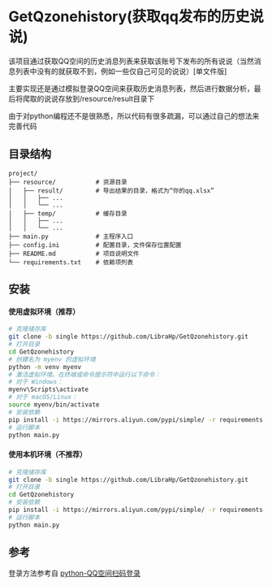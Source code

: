 # GetQzonehistory(获取qq发布的历史说说)

该项目通过获取QQ空间的历史消息列表来获取该账号下发布的所有说说（当然消息列表中没有的就获取不到，例如一些仅自己可见的说说）[单文件版]

主要实现还是通过模拟登录QQ空间来获取历史消息列表，然后进行数据分析，最后将爬取的说说存放到/resource/result目录下

由于对python编程还不是很熟悉，所以代码有很多疏漏，可以通过自己的想法来完善代码
## 目录结构

```text
project/
├── resource/           # 资源目录
│   ├── result/         # 导出结果的目录，格式为“你的qq.xlsx”
│   │   ├── ...
│   │   └── ...
│   ├── temp/           # 缓存目录
│   │   ├── ...
│   │   └── ...
├── main.py             # 主程序入口
├── config.ini			# 配置目录，文件保存位置配置
├── README.md           # 项目说明文件
└── requirements.txt    # 依赖项列表
```

## 安装

#### 使用虚拟环境（推荐）
```bash
# 克隆储存库
git clone -b single https://github.com/LibraHp/GetQzonehistory.git
# 打开目录
cd GetQzonehistory
# 创建名为 myenv 的虚拟环境
python -m venv myenv
# 激活虚拟环境。在终端或命令提示符中运行以下命令：
# 对于 Windows：
myenv\Scripts\activate
# 对于 macOS/Linux：
source myenv/bin/activate
# 安装依赖
pip install -i https://mirrors.aliyun.com/pypi/simple/ -r requirements.txt
# 运行脚本
python main.py
```
#### 使用本机环境（不推荐）
```bash
# 克隆储存库
git clone -b single https://github.com/LibraHp/GetQzonehistory.git
# 打开目录
cd GetQzonehistory
# 安装依赖
pip install -i https://mirrors.aliyun.com/pypi/simple/ -r requirements.txt
# 运行脚本
python main.py
```


## 参考

登录方法参考自
[python-QQ空间扫码登录](https://blog.csdn.net/m0_50153253/article/details/113780595)

